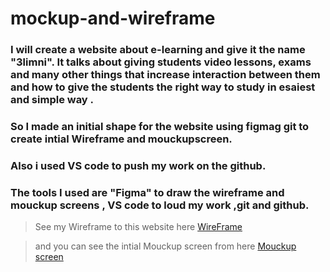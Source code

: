 # mockup-and-wireframe

### I will create a website about e-learning and give it the name "3limni". It talks about giving students video lessons, exams and many other things that increase interaction between them and how to give the students the right way to study in esaiest and simple way . 
 
### So I made an initial shape for the website using **figmag** git  to create intial Wireframe and mouckupscreen.
### Also i used VS code to push my work on the github.

### The tools I used are "Figma" to draw the wireframe and mouckup screens , VS code to loud my work ,git and github. 

 



> See my Wireframe to this website here [WireFrame](https://www.figma.com/file/mpxu09FwB38Eddp1fuiSda/Untitled?node-id=4%3A226&t=O7BZ26xU4cRA5MNR-0)

> and you can see the intial Mouckup screen from here [Mouckup screen](https://www.figma.com/file/mpxu09FwB38Eddp1fuiSda/Untitled?node-id=0%3A1&t=O7BZ26xU4cRA5MNR-0)
